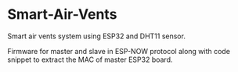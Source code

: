 # Smart-Air-Vents
Smart air vents system using ESP32 and DHT11 sensor.

Firmware for master and slave in ESP-NOW protocol along with code snippet to extract the MAC of master ESP32 board.

